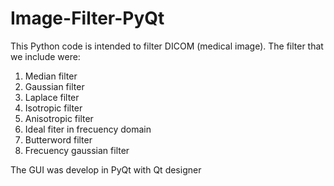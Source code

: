 # Image-Filter-PyQt

This Python code is intended to filter DICOM (medical image). The filter that we include were:
1. Median filter
2. Gaussian filter
3. Laplace filter
4. Isotropic filter
5. Anisotropic filter
6. Ideal fiter in frecuency domain
7. Butterword filter
8. Frecuency gaussian filter

The GUI was develop in PyQt with Qt designer

